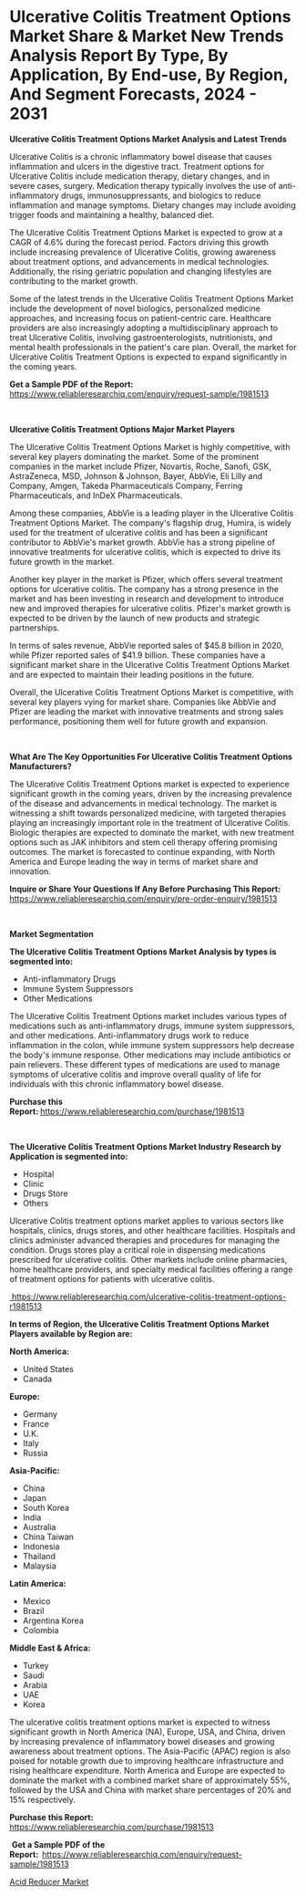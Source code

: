 <p><h1>Ulcerative Colitis Treatment Options Market Share & Market New Trends Analysis Report By Type, By Application, By End-use, By Region, And Segment Forecasts, 2024 - 2031</h1></p><p><strong>Ulcerative Colitis Treatment Options Market Analysis and Latest Trends</strong></p>
<p><p>Ulcerative Colitis is a chronic inflammatory bowel disease that causes inflammation and ulcers in the digestive tract. Treatment options for Ulcerative Colitis include medication therapy, dietary changes, and in severe cases, surgery. Medication therapy typically involves the use of anti-inflammatory drugs, immunosuppressants, and biologics to reduce inflammation and manage symptoms. Dietary changes may include avoiding trigger foods and maintaining a healthy, balanced diet.</p><p>The Ulcerative Colitis Treatment Options Market is expected to grow at a CAGR of 4.6% during the forecast period. Factors driving this growth include increasing prevalence of Ulcerative Colitis, growing awareness about treatment options, and advancements in medical technologies. Additionally, the rising geriatric population and changing lifestyles are contributing to the market growth.</p><p>Some of the latest trends in the Ulcerative Colitis Treatment Options Market include the development of novel biologics, personalized medicine approaches, and increasing focus on patient-centric care. Healthcare providers are also increasingly adopting a multidisciplinary approach to treat Ulcerative Colitis, involving gastroenterologists, nutritionists, and mental health professionals in the patient's care plan. Overall, the market for Ulcerative Colitis Treatment Options is expected to expand significantly in the coming years.</p></p>
<p><strong>Get a Sample PDF of the Report:&nbsp;</strong> <a href="https://www.reliableresearchiq.com/enquiry/request-sample/1981513">https://www.reliableresearchiq.com/enquiry/request-sample/1981513</a></p>
<p>&nbsp;</p>
<p><strong>Ulcerative Colitis Treatment Options Major Market Players</strong></p>
<p><p>The Ulcerative Colitis Treatment Options Market is highly competitive, with several key players dominating the market. Some of the prominent companies in the market include Pfizer, Novartis, Roche, Sanofi, GSK, AstraZeneca, MSD, Johnson & Johnson, Bayer, AbbVie, Eli Lilly and Company, Amgen, Takeda Pharmaceuticals Company, Ferring Pharmaceuticals, and InDeX Pharmaceuticals.</p><p>Among these companies, AbbVie is a leading player in the Ulcerative Colitis Treatment Options Market. The company's flagship drug, Humira, is widely used for the treatment of ulcerative colitis and has been a significant contributor to AbbVie's market growth. AbbVie has a strong pipeline of innovative treatments for ulcerative colitis, which is expected to drive its future growth in the market.</p><p>Another key player in the market is Pfizer, which offers several treatment options for ulcerative colitis. The company has a strong presence in the market and has been investing in research and development to introduce new and improved therapies for ulcerative colitis. Pfizer's market growth is expected to be driven by the launch of new products and strategic partnerships.</p><p>In terms of sales revenue, AbbVie reported sales of $45.8 billion in 2020, while Pfizer reported sales of $41.9 billion. These companies have a significant market share in the Ulcerative Colitis Treatment Options Market and are expected to maintain their leading positions in the future.</p><p>Overall, the Ulcerative Colitis Treatment Options Market is competitive, with several key players vying for market share. Companies like AbbVie and Pfizer are leading the market with innovative treatments and strong sales performance, positioning them well for future growth and expansion.</p></p>
<p>&nbsp;</p>
<p><strong>What Are The Key Opportunities For Ulcerative Colitis Treatment Options Manufacturers?</strong></p>
<p><p>The Ulcerative Colitis Treatment Options market is expected to experience significant growth in the coming years, driven by the increasing prevalence of the disease and advancements in medical technology. The market is witnessing a shift towards personalized medicine, with targeted therapies playing an increasingly important role in the treatment of Ulcerative Colitis. Biologic therapies are expected to dominate the market, with new treatment options such as JAK inhibitors and stem cell therapy offering promising outcomes. The market is forecasted to continue expanding, with North America and Europe leading the way in terms of market share and innovation.</p></p>
<p><strong>Inquire or Share Your Questions If Any Before Purchasing This Report:</strong> <a href="https://www.reliableresearchiq.com/enquiry/pre-order-enquiry/1981513">https://www.reliableresearchiq.com/enquiry/pre-order-enquiry/1981513</a></p>
<p>&nbsp;</p>
<p><strong>Market Segmentation</strong></p>
<p><strong>The Ulcerative Colitis Treatment Options Market Analysis by types is segmented into:</strong></p>
<p><ul><li>Anti-inflammatory Drugs</li><li>Immune System Suppressors</li><li>Other Medications</li></ul></p>
<p><p>The Ulcerative Colitis Treatment Options market includes various types of medications such as anti-inflammatory drugs, immune system suppressors, and other medications. Anti-inflammatory drugs work to reduce inflammation in the colon, while immune system suppressors help decrease the body's immune response. Other medications may include antibiotics or pain relievers. These different types of medications are used to manage symptoms of ulcerative colitis and improve overall quality of life for individuals with this chronic inflammatory bowel disease.</p></p>
<p><strong>Purchase this Report:&nbsp;</strong><a href="https://www.reliableresearchiq.com/purchase/1981513">https://www.reliableresearchiq.com/purchase/1981513</a></p>
<p>&nbsp;</p>
<p><strong>The Ulcerative Colitis Treatment Options Market Industry Research by Application is segmented into:</strong></p>
<p><ul><li>Hospital</li><li>Clinic</li><li>Drugs Store</li><li>Others</li></ul></p>
<p><p>Ulcerative Colitis treatment options market applies to various sectors like hospitals, clinics, drugs stores, and other healthcare facilities. Hospitals and clinics administer advanced therapies and procedures for managing the condition. Drugs stores play a critical role in dispensing medications prescribed for ulcerative colitis. Other markets include online pharmacies, home healthcare providers, and specialty medical facilities offering a range of treatment options for patients with ulcerative colitis.</p></p>
<p><a href="https://www.reliableresearchiq.com/ulcerative-colitis-treatment-options-r1981513">&nbsp;https://www.reliableresearchiq.com/ulcerative-colitis-treatment-options-r1981513</a></p>
<p><strong>In terms of Region, the Ulcerative Colitis Treatment Options Market Players available by Region are:</strong></p>
<p>
    <p> <strong> North America: </strong>
        <ul>
            <li>United States</li>
            <li>Canada</li>
        </ul>
        </p> 
    <p> <strong> Europe: </strong>
        <ul>
            <li>Germany</li>
            <li>France</li>
            <li>U.K.</li>
            <li>Italy</li>
            <li>Russia</li>
        </ul>
        </p> 
    <p> <strong> Asia-Pacific: </strong>
        <ul>
            <li>China</li>
            <li>Japan</li>
            <li>South Korea</li>
            <li>India</li>
            <li>Australia</li>
            <li>China Taiwan</li>
            <li>Indonesia</li>
            <li>Thailand</li>
            <li>Malaysia</li>
        </ul>
        </p> 
    <p> <strong> Latin America: </strong>
        <ul>
            <li>Mexico</li>
            <li>Brazil</li>
            <li>Argentina Korea</li>
            <li>Colombia</li>
        </ul>
        </p> 
    <p> <strong> Middle East & Africa: </strong>
        <ul>
            <li>Turkey</li>
            <li>Saudi</li>
            <li>Arabia</li>
            <li>UAE</li>
            <li>Korea</li>
        </ul>
    </p>
    </p>
<p><p>The ulcerative colitis treatment options market is expected to witness significant growth in North America (NA), Europe, USA, and China, driven by increasing prevalence of inflammatory bowel diseases and growing awareness about treatment options. The Asia-Pacific (APAC) region is also poised for notable growth due to improving healthcare infrastructure and rising healthcare expenditure. North America and Europe are expected to dominate the market with a combined market share of approximately 55%, followed by the USA and China with market share percentages of 20% and 15% respectively.</p></p>
<p><strong>Purchase this Report: </strong><a href="https://www.reliableresearchiq.com/purchase/1981513">https://www.reliableresearchiq.com/purchase/1981513</a></p>
<p>&nbsp;<strong>Get a Sample PDF of the Report:&nbsp;&nbsp;</strong><a href="https://www.reliableresearchiq.com/enquiry/request-sample/1981513">https://www.reliableresearchiq.com/enquiry/request-sample/1981513</a></p>
<p><strong></strong></p>
<p><p><a href="https://github.com/markusgodoy/Market-Research-Report-List-4/blob/main/acid-reducer-market.md">Acid Reducer Market</a></p></p>